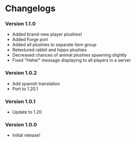 # Changelogs

### Version 1.1.0
- Added brand-new player plushies!
- Added Forge port
- Added all plushies to separate item group
- Retextured rabbit and hippo plushies
- Decreased chances of animal plushies spawning slightly
- Fixed "Hehe!" message displaying to all players in a server

### Version 1.0.2
- Add spanish translation
- Port to 1.20.1

### Version 1.0.1
- Update to 1.20

### Version 1.0.0
- Initial release!